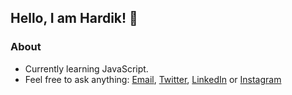 ## Hello, I am Hardik! 👋

### **About**

- Currently learning JavaScript.
- Feel free to ask anything: [Email](hardik.khandala22@gmail.com), [Twitter](https://twitter.com/hardik_khandala), [LinkedIn](https://www.linkedin.com/in/hardik-khandala/) or [Instagram](https://www.instagram.com/hardik.khandala22/)
